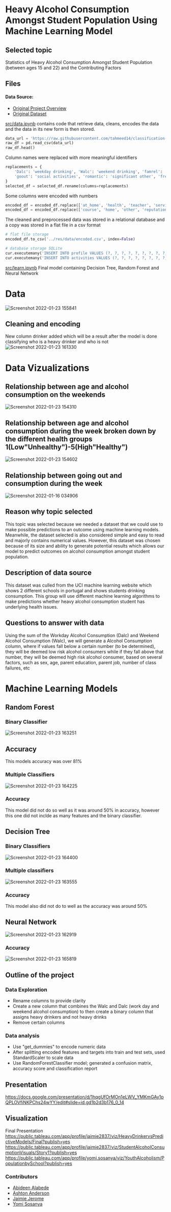 # Heavy Alcohol Consumption Amongst Student Population Using Machine Learning Model
## Selected topic
Statistics of Heavy Alcohol Consumption Amongst Student Population (between ages 15 and 22) and the Contributing Factors
## Files
#### Data Source:
- [Original Project Overview](https://github.com/tahmeed14/classification-models-for-alcoholism/blob/master/alcoholism_classification/written_report.pdf)
- [Original Dataset](https://github.com/tahmeed14/classification-models-for-alcoholism/blob/master/alcoholism_classification/Student%20Alcohol%20Consumption%20Merged.csv)

[src/data.ipynb](src/data.ipynb) contains code that retrieve data, cleans, encodes the data and the data in its new form is then stored. 
```python
data_url = 'https://raw.githubusercontent.com/tahmeed14/classification-models-for-alcoholism/master/alcoholism_classification/Student%20Alcohol%20Consumption%20Merged.csv'
raw_df = pd.read_csv(data_url)
raw_df.head()
```
Column names were replaced with more meaningful identifiers
```python
replacements = {
    'Dalc': 'weekday drinking', 'Walc': 'weekend drinking', 'famrel': 'family relationship',
    'goout': 'social activities', 'romantic': 'significant other', 'freetime': 'free time',  
} 
selected_df = selected_df.rename(columns=replacements)
```
Some columns were encoded with numbers
```python
encoded_df = encoded_df.replace(['at_home', 'health', 'teacher', 'services', 'other'], [0, 1, 2, 3, 4])
encoded_df = encoded_df.replace(['course', 'home', 'other', 'reputation'], [0, 1, 2, 3])
```
The cleaned and preprocessed data was stored in a relational database and a copy was stored in a flat file in a csv format

```python
# flat file storage
encoded_df.to_csv('../res/data/encoded.csv', index=False)

# database storage SQLite
cur.executemany('INSERT INTO profile VALUES (?, ?, ?, ?, ?, ?, ?, ?, ?, ?, ?, ?, ?, ?, ?, ?)', profile_values.to_numpy())
cur.executemany('INSERT INTO activities VALUES (?, ?, ?, ?, ?, ?, ?, ?, ?, ?, ?, ?, ?, ?, ?, ?)', activities_values.to_numpy())
```

<!-- data_test1: First model ran with one provisional database using linear regression.
project_model: Final dataset chosen will be running a Decision Tree, Random Forest and Neural Network.-->

[src/learn.ipynb](src/learn.ipynb) Final model containing Decision Tree, Random Forest and Neural Network
# Data
![Screenshot 2022-01-23 155841](https://user-images.githubusercontent.com/25463509/150697740-7aeaa65d-b556-4d7e-a821-a26f279a86ef.png)
## Cleaning and encoding
New column drinker added which will be a result after the model is done classifying who is a heavy drinker and who is not
![Screenshot 2022-01-23 161330](https://user-images.githubusercontent.com/25463509/150698199-ce59b94b-c348-4f49-8931-1d0f95a71483.png)
# Data Vizualizations
## Relationship between age and alcohol consumption on the weekends
![Screenshot 2022-01-23 154310](https://user-images.githubusercontent.com/25463509/150697290-e8d2010b-4fb7-464c-a21c-b06ce5c18fe6.png)
## Relationship between age and alcohol consumption during the week broken down by the different health groups 1(Low"Unhealthy")-5(High"Healthy")
![Screenshot 2022-01-23 154602](https://user-images.githubusercontent.com/25463509/150697452-fe24422e-770c-44af-8f0e-06736f5ffd00.png)
## Relationship between going out and consumption during the week
![Screenshot 2022-01-16 034906](https://user-images.githubusercontent.com/25463509/150698263-935d0611-6d9c-4d9b-b221-e9995e992f93.png)
## Reason why topic selected
This topic was selected because we needed a dataset that we could use to make possible predictions to an outcome using machine learning models. Meanwhile, the dataset selected is also considered simple and easy to read and majorly contains numerical values. However, this dataset was chosen because of its size and ability to generate potential results which allows our model to predict outcomes on alcohol consumption amongst student population.
## Description of data source
This dataset was culled from the UCI machine learning website which shows 2 different schools in portugal and shows students drinking consumption. This group will use different machine learning algorithms to make predictions whether heavy alcohol consumption student has underlying health issues. 

## Questions to answer with data 
Using the sum of the Workday Alcohol Consumption (Dalc) and Weekend Alcohol Consumption (Walc), we will generate a Alcohol Consumption column, where if values fall below a certain number (to be determined), they will be deemed low risk alcohol consumers while if they fall above that number, they will be deemed high risk alcohol consumer, based on several factors, such as sex, age, parent education, parent job, number of class failures, etc
# Machine Learning Models
## Random Forest
### Binary Classifier
![Screenshot 2022-01-23 163251](https://user-images.githubusercontent.com/25463509/150698768-baf04ce8-9f8e-4480-ac32-ba9b168614e4.png)


## Accuracy
This models accuracy was over 81%
### Multiple Classifiers

![Screenshot 2022-01-23 164225](https://user-images.githubusercontent.com/25463509/150699055-29769904-4df4-45b2-b6f7-26adb58d8b39.png)

### Accuracy
This model did not do so well as it was around 50% in accuracy, however this one did not inclde as many features and the binary classifier.
## Decision Tree
### Binary Classifiers
![Screenshot 2022-01-23 164400](https://user-images.githubusercontent.com/25463509/150699089-dcfd8c20-1ce3-4101-8e10-d5aaedd45eb5.png)


### Multiple classifiers
![Screenshot 2022-01-23 163555](https://user-images.githubusercontent.com/25463509/150698872-6701d4eb-aee0-49bd-b9f6-9b53acead606.png)

### Accuracy
This model also did not do to well as the accuracy was around 50%
## Neural Network
![Screenshot 2022-01-23 162919](https://user-images.githubusercontent.com/25463509/150698702-47b71385-1879-4ee3-8b90-fc5c80b169b7.png)

### Accuracy

![Screenshot 2022-01-23 165819](https://user-images.githubusercontent.com/25463509/150699472-01e553ae-a462-44db-b14f-ca41425b2018.png)


## Outline of the project
### Data Exploration
- Rename columns to provide clarity
- Create a new column that combines the Walc and Dalc (work day and weekend alcohol consumption) to then create a binary column that assigns heavy drinkers and not heavy drinks 
- Remove certain columns
### Data analysis
- Use "get_dummies" to encode numeric data
- After splitting encoded features and targets into train and test sets, used StandardScaler to scale data
- Use RandomForestClassifier model; generated a confusion matrix, accuracy score and classification report
## Presentation
https://docs.google.com/presentation/d/1hqgUfOrMOn1eLWV_YMKmGAy1pQPLOVfiNKPChs24wYY/edit#slide=id.gd1b2d3b176_0_14

## Visualization
Final Presentation https://public.tableau.com/app/profile/jaimie2837/viz/HeavyDrinkervsPredictiveModels/Final?publish=yes
https://public.tableau.com/app/profile/jaimie2837/viz/StudentAlcoholConsumptionVisuals/Story1?publish=yes
https://public.tableau.com/app/profile/yomi.sosanya/viz/YouthAlcoholism/PopulationbySchool?publish=yes

### Contributors
* [Abideen Alabede](https://github.com/olakunlealabede)
* [Ashton Anderson](https://github.com/ash09er5)
* [Jaimie Jerome](https://github.com/jaimiesj)
* [Yomi Sosanya](https://github.com/perchingeagle)
